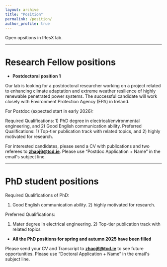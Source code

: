 ```yaml
---
layout: archive
title: "Position"
permalink: /position/
author_profile: true
---
```

Open opsitions in IResX lab.

---

# Research Fellow positions


* **Postdoctoral position 1**

Our lab is looking for a postdoctoral researcher working on a project related to enhancing climate adaptation and extreme weather resilience of highly renewable penetrated power systems.
The successful candidate will work closely with Environment Protection Agency (EPA) in Ireland.

For Postdoc (expected start in early 2026):

Required Qualifications: 1) PhD degree in electrical/environmental engineering, and 2) Good English communication ability. Preferred Qualifications: 1) Top-tier publication track with related topics, and 2) highly motivated for research.

For interested candidates, please send a CV with publications and two referees to **zhaoj6@tcd.ie**. Please use “Postdoc Application + Name” in the email's subject line.

---

# PhD student positions

Required Qualifications of PhD: 
1) Good English communication ability. 2) highly motivated for research.

Preferred Qualifications:
1) Mater degree in electrical engineering. 2) Top-tier publication track with related topics

* **All the PhD positions for spring and autumn 2025 have been filled**

Please send your CV and Transcript to **zhaoj6@tcd.ie** to see future opportunities. Please use “Doctoral Application + Name” in the email's subject line.


